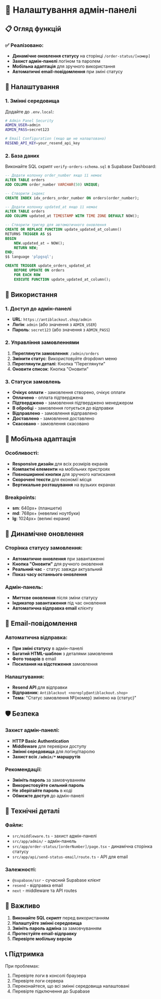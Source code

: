 # 🔐 Налаштування адмін-панелі

## 📋 Огляд функцій

### ✅ Реалізовано:
- **Динамічне оновлення статусу** на сторінці `/order-status/[номер]`
- **Захист адмін-панелі** логіном та паролем
- **Мобільна адаптація** для зручного використання
- **Автоматичні email-повідомлення** при зміні статусу

## 🔧 Налаштування

### 1. Змінні середовища

Додайте до `.env.local`:

```bash
# Admin Panel Security
ADMIN_USER=admin
ADMIN_PASS=secret123

# Email Configuration (якщо ще не налаштовано)
RESEND_API_KEY=your_resend_api_key
```

### 2. База даних

Виконайте SQL скрипт `verify-orders-schema.sql` в Supabase Dashboard:

```sql
-- Додати колонку order_number якщо її немає
ALTER TABLE orders 
ADD COLUMN order_number VARCHAR(50) UNIQUE;

-- Створити індекс
CREATE INDEX idx_orders_order_number ON orders(order_number);

-- Додати колонку updated_at якщо її немає
ALTER TABLE orders 
ADD COLUMN updated_at TIMESTAMP WITH TIME ZONE DEFAULT NOW();

-- Створити тригер для автоматичного оновлення
CREATE OR REPLACE FUNCTION update_updated_at_column()
RETURNS TRIGGER AS $$
BEGIN
    NEW.updated_at = NOW();
    RETURN NEW;
END;
$$ language 'plpgsql';

CREATE TRIGGER update_orders_updated_at
    BEFORE UPDATE ON orders
    FOR EACH ROW
    EXECUTE FUNCTION update_updated_at_column();
```

## 🚀 Використання

### 1. Доступ до адмін-панелі

- **URL**: `https://antiblackout.shop/admin`
- **Логін**: `admin` (або значення з `ADMIN_USER`)
- **Пароль**: `secret123` (або значення з `ADMIN_PASS`)

### 2. Управління замовленнями

1. **Переглянути замовлення**: `/admin/orders`
2. **Змінити статус**: Використовуйте dropdown меню
3. **Переглянути деталі**: Кнопка "Переглянути"
4. **Оновити список**: Кнопка "Оновити"

### 3. Статуси замовлень

- **Очікує оплати** - замовлення створено, очікує оплати
- **Оплачено** - оплата підтверджена
- **Підтверджено** - замовлення підтверджено менеджером
- **В обробці** - замовлення готується до відправки
- **Відправлено** - замовлення відправлено
- **Доставлено** - замовлення доставлено
- **Скасовано** - замовлення скасовано

## 📱 Мобільна адаптація

### Особливості:
- **Responsive дизайн** для всіх розмірів екранів
- **Компактні елементи** на мобільних пристроях
- **Повноширинні кнопки** для зручного натискання
- **Скорочені тексти** для економії місця
- **Вертикальне розташування** на вузьких екранах

### Breakpoints:
- **sm**: 640px+ (планшети)
- **md**: 768px+ (невеликі ноутбуки)
- **lg**: 1024px+ (великі екрани)

## 🔄 Динамічне оновлення

### Сторінка статусу замовлення:
- **Автоматичне оновлення** при завантаженні
- **Кнопка "Оновити"** для ручного оновлення
- **Реальний час** - статус завжди актуальний
- **Показ часу останнього оновлення**

### Адмін-панель:
- **Миттєве оновлення** після зміни статусу
- **Індикатор завантаження** під час оновлення
- **Автоматична відправка email** клієнту

## 📧 Email-повідомлення

### Автоматична відправка:
- **При зміні статусу** в адмін-панелі
- **Багатий HTML-шаблон** з деталями замовлення
- **Фото товарів** в email
- **Посилання на відстеження** замовлення

### Налаштування:
- **Resend API** для відправки
- **Відправник**: `Antiblackout <noreply@antiblackout.shop>`
- **Тема**: "Статус замовлення №{номер} змінено на {статус}"

## 🛡️ Безпека

### Захист адмін-панелі:
- **HTTP Basic Authentication**
- **Middleware** для перевірки доступу
- **Змінні середовища** для логіну/паролю
- **Захист всіх `/admin/*` маршрутів**

### Рекомендації:
- **Змініть пароль** за замовчуванням
- **Використовуйте сильний пароль**
- **Не зберігайте пароль** в коді
- **Обмежте доступ** до адмін-панелі

## 🔧 Технічні деталі

### Файли:
- `src/middleware.ts` - захист адмін-панелі
- `src/app/admin/` - адмін-панель
- `src/app/order-status/[orderNumber]/page.tsx` - динамічна сторінка статусу
- `src/app/api/send-status-email/route.ts` - API для email

### Залежності:
- `@supabase/ssr` - сучасний Supabase клієнт
- `resend` - відправка email
- `next` - middleware та API routes

## 🚨 Важливо

1. **Виконайте SQL скрипт** перед використанням
2. **Налаштуйте змінні середовища**
3. **Змініть пароль адміна** за замовчуванням
4. **Протестуйте email-відправку**
5. **Перевірте мобільну версію**

## 📞 Підтримка

При проблемах:
1. Перевірте логи в консолі браузера
2. Перевірте логи сервера
3. Переконайтеся, що всі змінні середовища налаштовані
4. Перевірте підключення до Supabase
